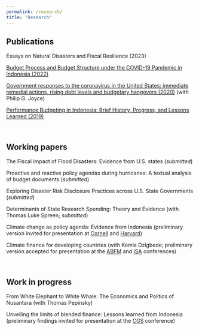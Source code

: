 ```yaml
---
permalink: /research/
title: "Research"
---
```


Publications
---
Essays on Natural Disasters and Fiscal Resilience (2023)

[Budget Process and Budget Structure under the COVID-19 Pandemic in Indonesia (2022)](https://docs.google.com/gview?embedded=true&url=https://asuryoprabowo.github.io/files/2022_SuryoPrabowo.pdf)

[Government responses to the coronavirus in the United States: immediate remedial actions, rising debt levels and budgetary hangovers (2020)](https://docs.google.com/gview?embedded=true&url=https://asuryoprabowo.github.io/files/2020_Joyce_SuryoPrabowo.pdf) (with Philip G. Joyce)

[Performance Budgeting in Indonesia: Brief History, Progress, and Lessons Learned (2019)](https://docs.google.com/gview?embedded=true&url=https://asuryoprabowo.github.io/files/2019_SuryoPrabowo.pdf)

<br />

Working papers
---
The Fiscal Impact of Flood Disasters: Evidence from U.S. states (_submitted_)

Proactive and reactive policy agendas during hurricanes: A textual analysis of budget documents (_submitted_)

Exploring Disaster Risk Disclosure Practices across U.S. State Governments (_submitted_)

Determinants of State Research Spending: Theory and Evidence (with Thomas Luke Spreen; _submitted_)

Climate change as policy agenda: Evidence from Indonesia (preliminary version invited for presentation at [Cornell](https://events.cornell.edu/event/climate_change_as_policy_agenda_evidence_from_indonesia) and [Harvard](https://chinaproject.harvard.edu/event/climate-resilience))

Climate finance for developing countries (with Komla Dzigbede; preliminary version accepted for presentation at the [ABFM](https://abfm.org/annual-conference-2024/) and [ISA](https://www.isanet.org/Conferences/Virtual-2024) conferences)

<br />

Work in progress
---
From White Elephant to White Whale: The Economics and Politics of Nusantara (with Thomas Pepinsky)

Unveiling the limits of blended finance: Lessons learned from Indonesia (preliminary findings invited for presentation at the [CGS](https://spp.umd.edu/events/conference-indonesias-place-addressing-climate-change-southeast-asia) conference)
